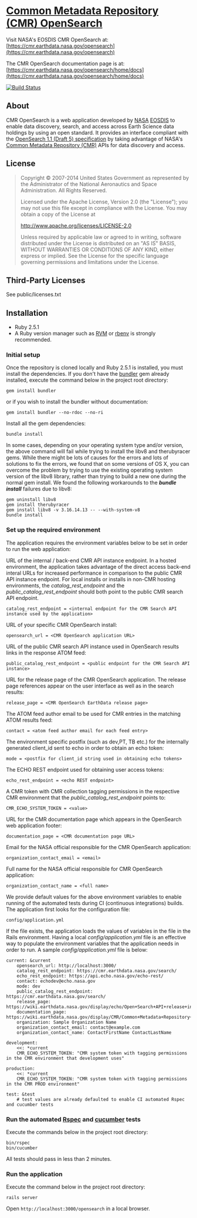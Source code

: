 # [Common Metadata Repository (CMR) OpenSearch](https://cmr.earthdata.nasa.gov/openseaarch)

Visit NASA's EOSDIS CMR OpenSearch at:
[https://cmr.earthdata.nasa.gov/opensearch](https://cmr.earthdata.nasa.gov/opensearch)

The CMR OpenSearch documentation page is at:
[https://cmr.earthdata.nasa.gov/opensearch/home/docs](https://cmr.earthdata.nasa.gov/opensearch/home/docs)

[![Build Status](https://travis-ci.org/nasa/cmr-opensearch.svg?branch=master)](https://travis-ci.org/nasa/cmr-opensearch)

## About
CMR OpenSearch is a web application developed by [NASA](http://nasa.gov) [EOSDIS](https://earthdata.nasa.gov)
to enable data discovery, search, and access across Earth Science data holdings by using an open standard.
It provides an interface compliant with the [OpenSearch 1.1 (Draft 5) specification](http://www.opensearch.org/Home)
by taking advantage of NASA's [Common Metadata Repository (CMR)](https://cmr.earthdata.nasa.gov/search/) APIs for data discovery and access.

## License

> Copyright © 2007-2014 United States Government as represented by the Administrator of the National Aeronautics and Space Administration. All Rights Reserved.
>
> Licensed under the Apache License, Version 2.0 (the "License"); you may not use this file except in compliance with the License.
> You may obtain a copy of the License at
>
>    http://www.apache.org/licenses/LICENSE-2.0
>
> Unless required by applicable law or agreed to in writing, software distributed under the License is distributed on an "AS IS" BASIS,
> WITHOUT WARRANTIES OR CONDITIONS OF ANY KIND, either express or implied. See the License for the specific language governing permissions and limitations under the License.

## Third-Party Licenses

See public/licenses.txt

## Installation

* Ruby 2.5.1
* A Ruby version manager such as [RVM](http://rvm.io/) or [rbenv](https://github.com/rbenv/rbenv) is strongly recommended.

### Initial setup
Once the repository is cloned locally and Ruby 2.5.1 is installed, you must install the dependencies.
If you don't have the [bundler](http://bundler.io/) gem already installed, execute the command below in the project root directory:
   
    gem install bundler   

or if you wish to install the bundler without documentation:

    gem install bundler --no-rdoc --no-ri

Install all the gem dependencies:

    bundle install    

In some cases, depending on your operating system type and/or version, the above command will fail while trying to install 
the libv8 and therubyracer gems.  While there might be lots of causes for the errors and lots of
solutions to fix the errors, we found that on some versions of OS X, you can overcome the problem by trying to use the existing
operating system version of the libv8 library, rather than trying to build a new one during the normal gem install.
We found the following workarounds to the _**bundle install**_ failures due to libv8:

    gem uninstall libv8
    gem install therubyracer
    gem install libv8 -v 3.16.14.13 -- --with-system-v8
    bundle install   

### Set up the required environment
The application requires the environment variables below to be set in order to run the web application:  

URL of the internal / back-end CMR API instance endpoint.  In a hosted environment, the application
takes advantage of the direct access back-end interal URLs for increased performance in comparison to
the public CMR API instance endpoint. For local installs or installs in non-CMR hosting environments, 
the _catalog_rest_endpoint_ and the _public_catalog_rest_endpoint_ should both point to the public
CMR search API endpoint.
    
    catalog_rest_endpoint = <internal endpoint for the CMR Search API instance used by the application>
    
URL of your specific CMR OpenSearch install:
    
    opensearch_url = <CMR OpenSearch application URL>
        
URL of the public CMR search API instance used in OpenSearch results links in the response ATOM feed:
    
    public_catalog_rest_endpoint = <public endpoint for the CMR Search API instance>
    
URL for the release page of the CMR OpenSearch application.
The release page references appear on the user interface as well as in the search results:
    
    release_page = <CMR OpenSearch EarthData release page>
    
The ATOM feed author email to be used for CMR entries in the matching ATOM results feed:
     
    contact = <atom feed author email for each feed entry>

The environment specific postfix (such as dev,PT, TB etc.) for the internally generated client_id sent to echo in
order to obtain an echo token:
    
    mode = <postfix for client_id string used in obtaining echo tokens>

The ECHO REST endpoint used for obtaining user access tokens:
    
    echo_rest_endpoint = <echo REST endpoint>

A CMR token with CMR collection tagging permissions in the respective CMR environment that the 
_public_catalog_rest_endpoint_ points to:
    
    CMR_ECHO_SYSTEM_TOKEN = <value>

URL for the CMR documentation page which appears in the OpenSearch web application footer:
    
    documentation_page = <CMR documentation page URL>

Email for the NASA official responsible for the CMR OpenSearch application:
    
    organization_contact_email = <email>

Full name for the NASA official responsible for CMR OpenSearch application:
    
    organization_contact_name = <full name>

We provide default values for the above environment variables to enable running of the automated tests during 
CI (continuous integrations) builds.
The application first looks for the configuration file:

    config/application.yml 

If the file exists, the application loads the values of variables in the file in the Rails environment.  Having
a local _config/application.yml_ file is an effective way to populate the environment variables
that the application needs in order to run.  A sample _config/application.yml_ file is below:

    current: &current
        opensearch_url: http://localhost:3000/
        catalog_rest_endpoint: https://cmr.earthdata.nasa.gov/search/
        echo_rest_endpoint: https://api.echo.nasa.gov/echo-rest/
        contact: echodev@echo.nasa.gov
        mode: dev
        public_catalog_rest_endpoint: https://cmr.earthdata.nasa.gov/search/
        release_page: https://wiki.earthdata.nasa.gov/display/echo/Open+Search+API+release+information
        documentation_page: https://wiki.earthdata.nasa.gov/display/CMR/Common+Metadata+Repository+Home
        organization: Sample Organization Name
        organization_contact_email: contact@example.com
        organization_contact_name: ContactFirstName ContactLastName

    development:
        <<: *current
        CMR_ECHO_SYSTEM_TOKEN: "CMR system token with tagging permissions in the CMR environment that development uses"

    production:
        <<: *current
        CMR_ECHO_SYSTEM_TOKEN: "CMR system token with tagging permissions in the CMR PROD environment"

    test: &test
        # test values are already defaulted to enable CI automated Rspec and cucumber tests
    
### Run the automated [Rspec](http://rspec.info/) and [cucumber](https://github.com/cucumber/cucumber-rails) tests
Execute the commands below in the project root directory:

    bin/rspec
    bin/cucumber

All tests should pass in less than 2 minutes.

### Run the application
Execute the command below in the project root directory:

    rails server

Open `http://localhost:3000/opensearch` in a local browser.
